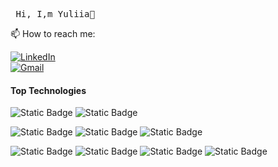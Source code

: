 <pre> Hi, I,m Yuliia👋 </pre>

📫 How to reach me:

<a href="https://www.linkedin.com/in/yuliia-kosenchuk/" target="_blank">
  <img src="https://img.shields.io/badge/Linkedin-%230A66C2?logo=linkedin&logoColor=white" alt="LinkedIn">
</a>
<br/>
<a href="https://mail.google.com/mail/?view=cm&to=yuliia.kosenchuk@gmail.com" target="_blank">
  <img src="https://img.shields.io/badge/Gmail-%23EA4335?logo=gmail&logoColor=white" alt="Gmail">
</a>



#### Top Technologies
 ![Static Badge](https://img.shields.io/badge/JAVASCRIPT-%23F7DF1E?logo=javascript&logoColor=black)  ![Static Badge](https://img.shields.io/badge/TYPESCRIPT-%233178C6?logo=typescript&logoColor=black) 

![Static Badge](https://img.shields.io/badge/REACT-%2361DAFB?logo=react&logoColor=black)
 ![Static Badge](https://img.shields.io/badge/REDUX-%23764ABC?logo=redux&logoColor=black)
 ![Static Badge](https://img.shields.io/badge/:badgeContent?style=flat-square&logo=%3Csvg%20role%3D%22img%22%20viewBox%3D%220%200%2024%2024%22%20xmlns%3D%22http%3A%2F%2Fwww.w3.org%2F2000%2Fsvg%22%3E%3Ctitle%3Egulp%3C%2Ftitle%3E%3Cpath%20d%3D%22M5.936%204.694c-.336%200-.675.078-1.013.222-.34.145-.676.346-1.007.605a7.133%207.133%200%2000-.97.917c-.313.354-.61.745-.887%201.164-.276.42-.533.867-.78%201.32h-.001v.001c-.239.473-.448.96-.63%201.455-.18.496-.324.993-.438%201.497-.11.5-.178.987-.2%201.465a.515.515%200%2000-.01.091v.095c0%20.261.038.53.075.776v.002l.001.002c.068.262.175.504.31.717a1.7%201.7%200%2000.537.518c.217.138.474.207.776.207.263%200%20.536-.06.817-.185.279-.125.557-.288.834-.479.268-.192.536-.412.794-.66.207-.192.396-.392.583-.59l-.196.608c-.085.293-.18.576-.257.853-.085.274-.152.52-.209.738-.057.216-.096.362-.096.456v.215c0%20.241.025.411.104.518a.398.398%200%2000.333.152.435.435%200%2000.265-.095c.081-.06.15-.137.219-.224v-.002l.002-.001c.057-.087.115-.18.164-.278.05-.101.078-.19.107-.269v-.001l.067-.24.143-.495.19-.662c.076-.247.142-.495.227-.747l.225-.75c.072-.244.14-.465.203-.661.063-.2.116-.362.16-.493.02-.065.04-.116.054-.154l.014-.032.04.018.018-.048c.076-.218.151-.427.227-.626.076-.2.152-.4.21-.597a3.762%203.762%200%2000.22-1.29.637.637%200%2000-.05-.255.44.44%200%2000-.124-.18.499.499%200%2000-.174-.1.622.622%200%2000-.19-.03.655.655%200%2000-.378.127c-.129.086-.225.229-.297.422v.001l-.55%201.764a3.91%203.91%200%2001-.317.513v.001a9.407%209.407%200%2001-1.71%201.832c-.207.17-.404.301-.6.404a1.063%201.063%200%2001-.5.146.48.48%200%2001-.312-.103.637.637%200%2001-.204-.275%201.582%201.582%200%2001-.102-.387%203.182%203.182%200%2001-.028-.422c0-.413.066-.874.198-1.394.132-.52.312-1.04.539-1.579.227-.54.492-1.06.786-1.571.293-.511.605-.965.926-1.362.32-.396.64-.706.97-.95.327-.244.62-.362.902-.362a.88.88%200%2001.497.145c.152.098.29.263.42.496v-.001c.134.259.269.46.385.606.12.15.259.227.408.227a.51.51%200%2000.416-.208c.115-.138.17-.327.17-.556%200-.096-.01-.2-.03-.307a.87.87%200%2000-.14-.334c-.314-.47-.651-.807-1.01-1.024H7.06a2.216%202.216%200%2000-1.125-.317zm10.961.855a.802.802%200%2000-.41.12h-.001l-.001.001a.85.85%200%2000-.318.43l-1.889%204.758-.417%201.045c-.153.38-.295.76-.447%201.148a4.792%204.792%200%2000-.176.551%204.995%204.995%200%2001-.257.215c-.207.16-.403.281-.589.365h-.002c-.184.093-.339.129-.463.129-.082%200-.137-.02-.172-.053-.035-.033-.056-.084-.056-.166%200-.185.028-.39.084-.615.057-.22.132-.451.217-.683a8.73%208.73%200%2001.274-.69l.276-.644c.086-.2.153-.382.21-.534a1.15%201.15%200%2000.089-.377.71.71%200%2000-.143-.437.474.474%200%2000-.39-.19.466.466%200%2000-.378.179%201.514%201.514%200%2000-.254.42%203.917%203.917%200%2000-.201.537c-.056.19-.131.368-.207.535-.113.25-.246.524-.416.826a6.64%206.64%200%2001-.565.849c-.207.26-.432.479-.675.654-.24.175-.495.257-.75.257-.083%200-.138-.03-.167-.088a.472.472%200%2001-.052-.225c.01-.204.046-.419.112-.643.066-.222.141-.443.226-.66.085-.21.18-.424.283-.625.105-.201.2-.391.294-.56v-.001l.248-.47c.068-.136.107-.243.135-.33l.001-.002v-.001c.01-.04.021-.09.021-.145a.419.419%200%2000-.054-.214v-.001l-.001-.001a.526.526%200%2000-.335-.238.65.65%200%2000-.588.103c-.132.091-.231.232-.319.426a23.085%2023.085%200%2000-.79%201.817c-.19.505-.323.914-.418%201.229a4.666%204.666%200%2000-.163.7v.001l-.02.231v.002c0%20.214.029.4.09.55v.002c.068.147.148.266.249.357a.893.893%200%2000.36.191c.132.04.27.059.41.059.311%200%20.598-.058.861-.155s.501-.232.714-.396c.21-.163.4-.346.563-.548.12-.14.21-.285.3-.427-.04.22-.078.437-.078.614%200%20.33.063.57.202.717a.695.695%200%2000.523.214c.208%200%20.439-.057.694-.17.253-.113.51-.262.77-.446.065-.045.127-.093.19-.141l.005.036a1%201%200%2000.15.35h.001l.001.002c.08.099.17.18.291.24.123.062.273.091.45.091.253%200%20.516-.059.787-.175h.002c.268-.125.537-.279.805-.48.268-.201.545-.44.812-.697l.01-.009c-.046.106-.09.212-.138.319-.219.484-.442.972-.674%201.471-.233.5-.466.994-.684%201.488l-.001.003-.001.002a3.93%203.93%200%2001-.104.278c-.036.092-.085.188-.115.298v.001c-.037.1-.075.198-.095.306-.03.11-.04.217-.04.315%200%20.208.059.367.172.447a.67.67%200%2000.398.115c.122%200%20.234-.03.335-.08v-.001h.001a.95.95%200%2000.263-.22c.076-.09.14-.192.198-.308.059-.117.107-.242.154-.365l.002-.004v-.004c.008-.037.037-.121.084-.244l.162-.436.19-.512.199-.522.17-.435c.048-.124.077-.21.095-.255v-.001c.019-.038.048-.095.085-.189l.133-.313.161-.37.172-.38.142-.342.103-.226.001-.001c.085-.17.188-.358.302-.566v-.001c.123-.207.255-.405.396-.612v-.001c.152-.2.302-.397.463-.585.161-.187.33-.347.5-.498.173-.14.346-.262.521-.345a1.14%201.14%200%2001.499-.128c.086%200%20.143.018.178.039a.135.135%200%2001.042.103c0%20.08-.043.207-.144.353v.001c-.104.16-.226.33-.377.519-.162.19-.323.389-.503.597-.18.21-.352.419-.514.628a6.18%206.18%200%2000-.412.603v.001a1.518%201.518%200%2000-.205.53v.007a.193.193%200%2001-.004.022c-.003.01-.006.014-.006.035v.057c0%20.257.092.465.274.606.183.152.441.22.76.22.349%200%20.67-.068.97-.204.298-.134.605-.316.92-.556h.001c.315-.236.64-.517.991-.843.341-.325.739-.685%201.184-1.08a.847.847%200%2000.262-.352c.059-.138.089-.275.089-.41a.635.635%200%2000-.082-.324.278.278%200%2000-.248-.148.369.369%200%2000-.164.043c-.053.026-.109.06-.17.101-.104.033.017.063.03.108-.538.481-1.004.887-1.373%201.206-.38.332-.699.588-.946.788a5.893%205.893%200%2001-.574.41c-.132.079-.233.117-.289.117-.078%200-.132-.02-.156-.043a.142.142%200%2001-.043-.108c0-.007.01-.036.035-.075.026-.04.065-.091.117-.152l.398-.465c.162-.181.324-.381.504-.6.18-.22.35-.447.502-.682.16-.23.285-.467.39-.7.101-.233.156-.455.156-.666a.837.837%200%2000-.106-.426.92.92%200%2000-.277-.3c-.11-.08-.238-.14-.375-.181h-.001a1.557%201.557%200%2000-1.043.073%203.064%203.064%200%2000-.598.332%205.677%205.677%200%2000-.565.45%209.89%209.89%200%2000-.38.378l.036-.176c.015-.073.025-.141.034-.207v-.001c.01-.068.013-.116.013-.149a.529.529%200%2000-.126-.373v-.001h-.002c-.087-.09-.222-.129-.4-.129-.122%200-.24.07-.34.19a2.18%202.18%200%2000-.263.418%204.225%204.225%200%2000-.202.48l-.133.378v.001c-.046.159-.097.321-.15.485-.014.004-.027.008-.041.014a.33.33%200%2000-.136.089l.003-.003c-.118.114-.251.247-.399.389-.147.142-.303.284-.464.426-.162.133-.326.275-.49.407-.162.13-.32.245-.471.345-.15.101-.29.18-.419.241a.776.776%200%2001-.309.088c-.06%200-.085-.014-.1-.042h-.001a.311.311%200%2001-.032-.155c0-.113.02-.243.064-.39.042-.146.086-.274.13-.385l.028-.03.374-.952c.142-.365.294-.746.465-1.152l.513-1.254c.17-.427.342-.84.503-1.234l.475-1.102c.142-.336.266-.619.37-.848l-.001.002c.059-.117.097-.227.135-.32v-.002a.934.934%200%2000.055-.297c0-.196-.061-.35-.18-.443a.6.6%200%2000-.384-.133Z%22%2F%3E%3C%2Fsvg%3E&logoColor=%23CF4647)

 
 ![Static Badge](https://img.shields.io/badge/BULMA-%2300D1B2?logo=bulma&logoColor=black) ![Static Badge](https://img.shields.io/badge/PRIMEREACT-%2303C4E8?logo=primereact&logoColor=black) ![Static Badge](https://img.shields.io/badge/REACT%20HOOK%20FORM-%23EC5990?logo=reacthookform&logoColor=black) ![Static Badge](https://img.shields.io/badge/FORMIK-%232563EB?logo=formik&logoColor=black) 






